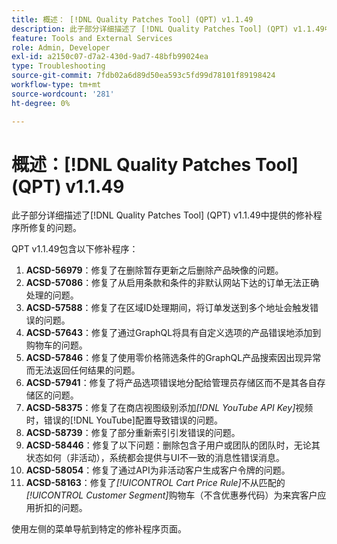 ```yaml
---
title: 概述： [!DNL Quality Patches Tool] (QPT) v1.1.49
description: 此子部分详细描述了 [!DNL Quality Patches Tool] (QPT) v1.1.49中提供的修补程序所修复的问题。
feature: Tools and External Services
role: Admin, Developer
exl-id: a2150c07-d7a2-430d-9ad7-48bfb99024ea
type: Troubleshooting
source-git-commit: 7fdb02a6d89d50ea593c5fd99d78101f89198424
workflow-type: tm+mt
source-wordcount: '281'
ht-degree: 0%

---
```


# 概述：[!DNL Quality Patches Tool] (QPT) v1.1.49

此子部分详细描述了[!DNL Quality Patches Tool] (QPT) v1.1.49中提供的修补程序所修复的问题。

QPT v1.1.49包含以下修补程序：

1. **ACSD-56979**：修复了在删除暂存更新之后删除产品映像的问题。
1. **ACSD-57086**：修复了从启用条款和条件的非默认网站下达的订单无法正确处理的问题。
1. **ACSD-57588**：修复了在区域ID处理期间，将订单发送到多个地址会触发错误的问题。
1. **ACSD-57643**：修复了通过GraphQL将具有自定义选项的产品错误地添加到购物车的问题。
1. **ACSD-57846**：修复了使用零价格筛选条件的GraphQL产品搜索因出现异常而无法返回任何结果的问题。
1. **ACSD-57941**：修复了将产品选项错误地分配给管理员存储区而不是其各自存储区的问题。
1. **ACSD-58375**：修复了在商店视图级别添加&#x200B;*[!DNL YouTube API Key]*&#x200B;视频时，错误的[!DNL YouTube]配置导致错误的问题。
1. **ACSD-58739**：修复了部分重新索引引发错误的问题。
1. **ACSD-58446**：修复了以下问题：删除包含子用户或团队的团队时，无论其状态如何（非活动），系统都会提供与UI不一致的消息性错误消息。
1. **ACSD-58054**：修复了通过API为非活动客户生成客户令牌的问题。
1. **ACSD-58163**：修复了&#x200B;*[!UICONTROL Cart Price Rule]*&#x200B;不从匹配的&#x200B;*[!UICONTROL Customer Segment]*&#x200B;购物车（不含优惠券代码）为来宾客户应用折扣的问题。

使用左侧的菜单导航到特定的修补程序页面。
